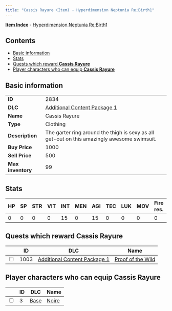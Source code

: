 ```yaml
---
title: "Cassis Rayure (Item) - Hyperdimension Neptunia Re;Birth1"
---
```


[**Item Index**](/neptunia/rb1/item/index.html) - [Hyperdimension Neptunia Re;Birth1](/neptunia/rb1)

## Contents

- [Basic information](#basic-information)
- [Stats](#stats)
- [Quests which reward **Cassis Rayure**](#quests-which-reward-cassis-rayure)
- [Player characters who can equip **Cassis Rayure**](#player-characters-who-can-equip-cassis-rayure)

## Basic information

|   |   |
| -- | -- |
| **ID** | 2834 |
| **DLC** | [Additional Content Package 1](/neptunia/rb1/dlc/10-pack1.html) |
| **Name** | Cassis Rayure |
| **Type** | Clothing |
| **Description** | The garter ring around the thigh is sexy as all get-out on this amazingly awesome swimsuit. |
| **Buy Price** | 1000 |
| **Sell Price** | 500 |
| **Max inventory** | 99 |


## Stats

| HP | SP | STR | VIT | INT | MEN | AGI | TEC | LUK | MOV | Fire res. | Ice res. | Wind res. | Lightning res. |
| -- | -- | --- | --- | --- | --- | --- | --- | --- | --- | --------- | -------- | --------- | -------------- |
| 0 | 0 | 0 | 0 | 15 | 0 | 15 | 0 | 0 | 0 | 0 | 0 | 0 | 0 |


## Quests which reward **Cassis Rayure**

|    | ID | DLC | Name |
| -- | -- | --- | ---- |
| <input type="checkbox" id="rb1-quest-10-1003" class="trackbox" /> | 1003 | [Additional Content Package 1](/neptunia/rb1/dlc/10-pack1.html) | [Proof of the Wild](/neptunia/rb1/quest/10-1003-proof-of-the-wild.html) |


## Player characters who can equip **Cassis Rayure**

|    | ID | DLC | Name |
| -- | -- | --- | ---- |
| <input type="checkbox" id="rb1-player-1-3" class="trackbox" /> | 3 | [Base](/neptunia/rb1/dlc/1-base.html) | [Noire](/neptunia/rb1/player/1-3-noire.html) |
